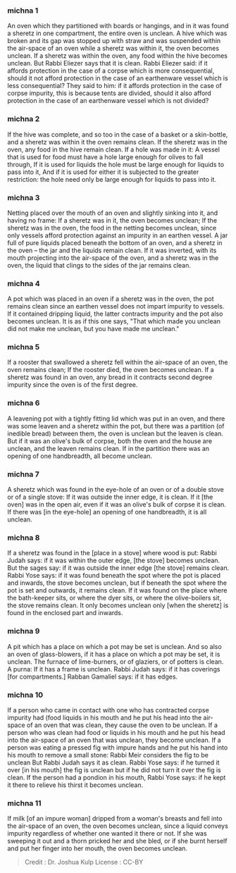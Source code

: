 
### michna 1
An oven which they partitioned with boards or hangings, and in it was found a sheretz in one compartment, the entire oven is unclean. A hive which was broken and its gap was stopped up with straw and was suspended within the air-space of an oven while a sheretz was within it, the oven becomes unclean. If a sheretz was within the oven, any food within the hive becomes unclean. But Rabbi Eliezer says that it is clean. Rabbi Eliezer said: if it affords protection in the case of a corpse which is more consequential, should it not afford protection in the case of an earthenware vessel which is less consequential? They said to him: if it affords protection in the case of corpse impurity, this is because tents are divided, should it also afford protection in the case of an earthenware vessel which is not divided?

### michna 2
If the hive was complete, and so too in the case of a basket or a skin-bottle, and a sheretz was within it the oven remains clean. If the sheretz was in the oven, any food in the hive remain clean. If a hole was made in it: A vessel that is used for food must have a hole large enough for olives to fall through, If it is used for liquids the hole must be large enough for liquids to pass into it, And if it is used for either it is subjected to the greater restriction: the hole need only be large enough for liquids to pass into it.

### michna 3
Netting placed over the mouth of an oven and slightly sinking into it, and having no frame: If a sheretz was in it, the oven becomes unclean; If the sheretz was in the oven, the food in the netting becomes unclean, since only vessels afford protection against an impurity in an earthen vessel. A jar full of pure liquids placed beneath the bottom of an oven, and a sheretz in the oven – the jar and the liquids remain clean. If it was inverted, with its mouth projecting into the air-space of the oven, and a sheretz was in the oven, the liquid that clings to the sides of the jar remains clean.

### michna 4
A pot which was placed in an oven if a sheretz was in the oven, the pot remains clean since an earthen vessel does not impart impurity to vessels. If it contained dripping liquid, the latter contracts impurity and the pot also becomes unclean. It is as if this one says, "That which made you unclean did not make me unclean, but you have made me unclean."

### michna 5
If a rooster that swallowed a sheretz fell within the air-space of an oven, the oven remains clean; If the rooster died, the oven becomes unclean. If a sheretz was found in an oven, any bread in it contracts second degree impurity since the oven is of the first degree.

### michna 6
A leavening pot with a tightly fitting lid which was put in an oven, and there was some leaven and a sheretz within the pot, but there was a partition (of inedible bread) between them, the oven is unclean but the leaven is clean. But if it was an olive's bulk of corpse, both the oven and the house are unclean, and the leaven remains clean. If in the partition there was an opening of one handbreadth, all become unclean.

### michna 7
A sheretz which was found in the eye-hole of an oven or of a double stove or of a single stove: If it was outside the inner edge, it is clean. If it [the oven] was in the open air, even if it was an olive's bulk of corpse it is clean. If there was [in the eye-hole] an opening of one handbreadth, it is all unclean.

### michna 8
If a sheretz was found in the [place in a stove] where wood is put: Rabbi Judah says: if it was within the outer edge, [the stove] becomes unclean. But the sages say: if it was outside the inner edge [the stove] remains clean. Rabbi Yose says: if it was found beneath the spot where the pot is placed and inwards, the stove becomes unclean, but if beneath the spot where the pot is set and outwards, it remains clean. If it was found on the place where the bath-keeper sits, or where the dyer sits, or where the olive-boilers sit, the stove remains clean. It only becomes unclean only [when the sheretz] is found in the enclosed part and inwards.

### michna 9
A pit which has a place on which a pot may be set is unclean. And so also an oven of glass-blowers, if it has a place on which a pot may be set, it is unclean. The furnace of lime-burners, or of glaziers, or of potters is clean. A purna: If it has a frame is unclean. Rabbi Judah says: if it has coverings [for compartments.] Rabban Gamaliel says: if it has edges.

### michna 10
If a person who came in contact with one who has contracted corpse impurity had (food liquids in his mouth and he put his head into the air-space of an oven that was clean, they cause the oven to be unclean. If a person who was clean had food or liquids in his mouth and he put his head into the air-space of an oven that was unclean, they become unclean. If a person was eating a pressed fig with impure hands and he put his hand into his mouth to remove a small stone: Rabbi Meir considers the fig to be unclean But Rabbi Judah says it as clean. Rabbi Yose says: if he turned it over [in his mouth] the fig is unclean but if he did not turn it over the fig is clean. If the person had a pondion in his mouth, Rabbi Yose says: if he kept it there to relieve his thirst it becomes unclean.

### michna 11
If milk [of an impure woman] dripped from a woman's breasts and fell into the air-space of an oven, the oven becomes unclean, since a liquid conveys impurity regardless of whether one wanted it there or not. If she was sweeping it out and a thorn pricked her and she bled, or if she burnt herself and put her finger into her mouth, the oven becomes unclean.

>Credit : Dr. Joshua Kulp
>License : CC-BY